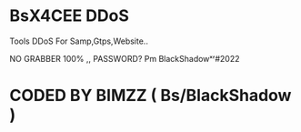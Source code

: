 # BsX4CEE DDoS
Tools DDoS For Samp,Gtps,Website..

NO GRABBER 100% ,, PASSWORD? Pm BlackShadowˣʳ#2022

# CODED BY BIMZZ ( Bs/BlackShadow )
